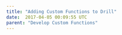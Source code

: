 ```yaml
---
title: "Adding Custom Functions to Drill"
date:  2017-04-05 00:09:55 UTC 
parent: "Develop Custom Functions"
---  
```


